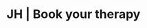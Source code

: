 ---
title: 'JH | Book your therapy'
layout: 'layouts/booking.html'
canonical: 'https://www.justinehodgsonhypnotherapy.com/booking/'
book:
    title: 'JH Online Bookings'
    para1: 'Take a step forwards today, booking your choosen therapy online, take a free consultation, send me an email. It''s never been so easy. If you''re still unsure why not watch this...'

---